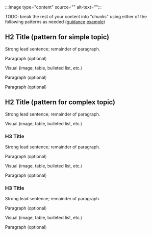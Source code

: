 <!-- Do not add an H1 title; the title is generated automatically -->

<!-- - - - - - - - - - - - - - - - - - - - - - - - - - - - - - - - - - - - - - - - -->

<!-- Introduction paragraph for learning content unit -->
<!-- [guidance](https://review.docs.microsoft.com/learn-docs/docs/id-guidance-introductions?branch=master#rule-use-the-standard-learning-unit-introduction-format) -->
<!-- [example](https://review.docs.microsoft.com/learn-docs/docs/id-guidance-introductions?branch=master#example) -->

<!-- Topic sentence that describes the core objective of this unit -->
<!-- Example: "Organizations often have multiple storage accounts to let them implement different sets of requirements." -->

<!--  One-two sentences relating this unit to the module's scenario -->
<!-- Example: "In the chocolate-manufacturer example, there would be one storage account for the private business data and one for the consumer-facing files." -->

<!-- One-two sentence list of this unit's content (i.e. a prose table-of-contents) -->
<!-- Example: "Here, you will learn the policy factors that are controlled by a storage account so you can decide how many accounts you need." -->

<!-- Visual like an image, table, list, etc. that supports the topic sentence -->
<!-- [Alt-text guidance](https://review.docs.microsoft.com/help/contribute/contribute-accessibility-multimedia?branch=master#alt-text) -->
:::image type="content" source="" alt-text="":::

<!-- - - - - - - - - - - - - - - - - - - - - - - - - - - - - - - - - - - - - - - - -->

TODO: break the rest of your content into "chunks" using either of the following patterns as needed
    ([guidance](https://review.docs.microsoft.com/en-us/learn-docs/docs/id-guidance-structure-learning-content?branch=master)
    [example](https://review.docs.microsoft.com/en-us/learn-docs/docs/id-guidance-structure-learning-content?branch=master#examples))

## H2 Title (pattern for simple topic)

Strong lead sentence; remainder of paragraph.

Paragraph (optional)

Visual (image, table, bulleted list, etc.)

Paragraph (optional)

Paragraph (optional)

## H2 Title (pattern for complex topic)

Strong lead sentence; remainder of paragraph.

Visual (image, table, bulleted list, etc.)

### H3 Title

Strong lead sentence; remainder of paragraph.

Paragraph (optional)

Visual (image, table, bulleted list, etc.)

Paragraph (optional)

### H3 Title

Strong lead sentence; remainder of paragraph.

Paragraph (optional)

Visual (image, table, bulleted list, etc.)

Paragraph (optional)

<!-- - - - - - - - - - - - - - - - - - - - - - - - - - - - - - - - - - - - - - - - -->

<!-- Do not add a unit summary or references/links -->